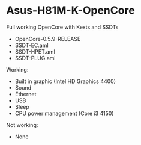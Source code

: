 # Asus-H81M-K-OpenCore
Full working OpenCore with Kexts and SSDTs

* OpenCore-0.5.9-RELEASE
* SSDT-EC.aml
* SSDT-HPET.aml
* SSDT-PLUG.aml

Working:
- Built in graphic (Intel HD Graphics 4400)
- Sound
- Ethernet
- USB
- Sleep
- CPU power management (Core i3 4150)

Not working:
- None
